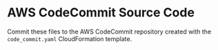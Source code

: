 # AWS CodeCommit Source Code

Commit these files to the AWS CodeCommit repository created with the `code_commit.yaml` CloudFormation template.
